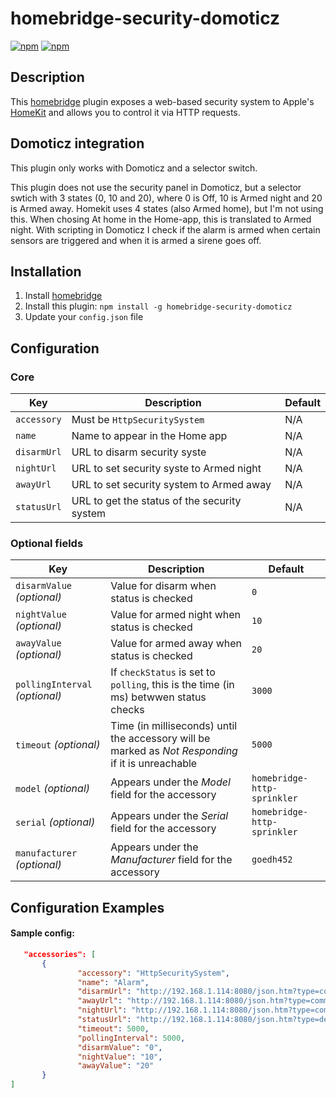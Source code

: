 # homebridge-security-domoticz

[![npm](https://img.shields.io/npm/v/homebridge-http-sprinkler.svg)](https://www.npmjs.com/package/homebridge-http-sprinkler) [![npm](https://img.shields.io/npm/dt/homebridge-http-sprinkler.svg)](https://www.npmjs.com/package/homebridge-http-sprinkler)

## Description

This [homebridge](https://github.com/nfarina/homebridge) plugin exposes a web-based security system to Apple's [HomeKit](http://www.apple.com/ios/home/) and allows you to control it via HTTP requests.

## Domoticz integration

This plugin only works with Domoticz and a selector switch.

This plugin does not use the security panel in Domoticz, but a selector swtich with 3 states (0, 10 and 20), where 0 is Off, 10 is Armed night and 20 is Armed away. Homekit uses 4 states (also Armed home), but I'm not using this. When chosing At home in the Home-app, this is translated to Armed night. With scripting in Domoticz I check if the alarm is armed when certain sensors are triggered and when it is armed a sirene goes off.

## Installation

1. Install [homebridge](https://github.com/nfarina/homebridge#installation-details)
2. Install this plugin: `npm install -g homebridge-security-domoticz`
3. Update your `config.json` file

## Configuration

### Core
| Key | Description | Default |
| --- | --- | --- |
| `accessory` | Must be `HttpSecuritySystem` | N/A |
| `name` | Name to appear in the Home app | N/A |
| `disarmUrl` | URL to disarm security syste | N/A |
| `nightUrl` | URL to set security syste to Armed night | N/A |
| `awayUrl` | URL to set security system to Armed away | N/A |
| `statusUrl` | URL to get the status of the security system | N/A |

### Optional fields
| Key | Description | Default |
| --- | --- | --- |
| `disarmValue` _(optional)_ | Value for disarm when status is checked | `0` |
| `nightValue` _(optional)_ | Value for armed night when status is checked | `10` |
| `awayValue` _(optional)_ | Value for armed away when status is checked | `20` |
| `pollingInterval` _(optional)_ | If `checkStatus` is set to `polling`, this is the time (in ms) betwwen status checks| `3000` |
| `timeout` _(optional)_ | Time (in milliseconds) until the accessory will be marked as _Not Responding_ if it is unreachable | `5000` |
| `model` _(optional)_ | Appears under the _Model_ field for the accessory | `homebridge-http-sprinkler` |
| `serial` _(optional)_ | Appears under the _Serial_ field for the accessory | `homebridge-http-sprinkler` |
| `manufacturer` _(optional)_ | Appears under the _Manufacturer_ field for the accessory | `goedh452` |

## Configuration Examples

#### Sample config:

 ```json
    "accessories": [
        {
                "accessory": "HttpSecuritySystem",
                "name": "Alarm",
                "disarmUrl": "http://192.168.1.114:8080/json.htm?type=command&param=switchlight&idx=1000&switchcmd=Set%20Level&level=0",
                "awayUrl": "http://192.168.1.114:8080/json.htm?type=command&param=switchlight&idx=1000&switchcmd=Set%20Level&level=20",
                "nightUrl": "http://192.168.1.114:8080/json.htm?type=command&param=switchlight&idx=1000&switchcmd=Set%20Level&level=10",
                "statusUrl": "http://192.168.1.114:8080/json.htm?type=devices&rid=1000",
                "timeout": 5000,
                "pollingInterval": 5000,
                "disarmValue": "0",
                "nightValue": "10",
                "awayValue": "20"
        }
]
```    
